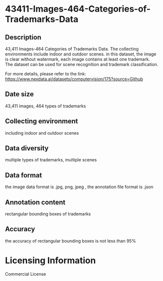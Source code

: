 # 43411-Images-464-Categories-of-Trademarks-Data


## Description
43,411 Images-464 Categories of Trademarks Data. The collecting environments include indoor and outdoor scenes. in this dataset, the image is clear without watermark, each image contains at least one trademark. The dataset can be used for scene recognition and trademark classification.

For more details, please refer to the link: https://www.nexdata.ai/datasets/computervision/175?source=Github



## Date size
43,411 images, 464 types of trademarks

## Collecting environment
including indoor and outdoor scenes

## Data diversity
multiple types of trademarks, multiple scenes

## Data format
the image data format is .jpg, png, jpeg , the annotation file format is .json

## Annotation content
rectangular bounding boxes of trademarks

## Accuracy
the accuracy of rectangular bounding boxes is not less than 95%

# Licensing Information
Commercial License
